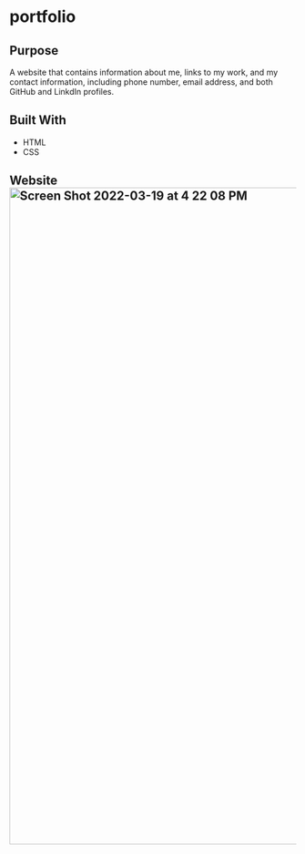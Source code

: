 # portfolio

## Purpose
A website that contains information about me, links to my work, and my contact information, including phone number, email address, and both GitHub and LinkdIn profiles.

## Built With
* HTML
* CSS

## Website<img width="1153" alt="Screen Shot 2022-03-19 at 4 22 08 PM" src="https://user-images.githubusercontent.com/97844854/159137247-31b8c78f-692e-4b70-b986-1dc84e9e0e0b.png">
